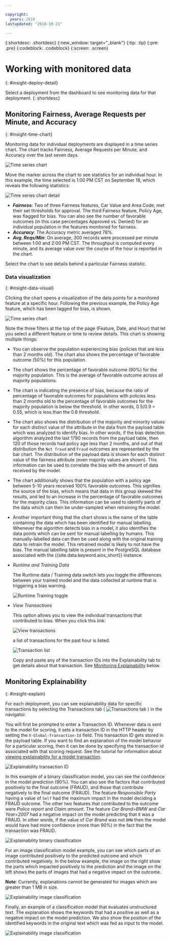 ```yaml
---

copyright:
  years: 2018
lastupdated: "2018-10-21"

---
```


{:shortdesc: .shortdesc}
{:new_window: target="_blank"}
{:tip: .tip}
{:pre: .pre}
{:codeblock: .codeblock}
{:screen: .screen}

# Working with monitored data
{: #insight-deploy-detail}

Select a deployment from the dashboard to see monitoring data for that deployment.
{: shortdesc}

## Monitoring Fairness, Average Requests per Minute, and Accuracy
{: #insight-time-chart}

Monitoring data for individual deployments are displayed in a time series chart. The chart tracks Fairness, Average Requests per Minute, and Accuracy over the last seven days.

  ![Time series chart](images/insight-time-chart.png)

Move the marker across the chart to see statistics for an individual hour. In this example, the time selected is 1:00 PM CST on September 18, which reveals the following statistics:

  ![Time series chart detail](images/insight-time-detail.png)

- ***Fairness***: Two of three Fairness features, Car Value and Area Code, met their set thresholds for approval. The third Fairness feature, Policy Age, was flagged for bias. You can also see the number of favorable outcomes (in this case percentages Approved vs. Denied) for an individual population in the features monitored for fairness.
- ***Accuracy***: The Accuracy metric averaged 78%.
- ***Avg. Reqs/Min***: On average, 300 records were processed per minute between 1:00 and 2:00 PM CST. The throughput is computed every minute, and its average value over the course of the hour is reported in the chart.

Select the chart to see details behind a particular Fairness statistic.

### Data visualization
{: #insight-data-visual}

Clicking the chart opens a visualization of the data points for a monitored feature at a specific hour. Following the previous example, the Policy Age feature, which has been tagged for bias, is shown.

  ![Time series chart](images/insight-data-detail.png)

Note the three filters at the top of the page (Feature, Date, and Hour) that let you select a different feature or time to review details. This chart is showing multiple things:

- You can observe the population experiencing bias (policies that are less than 2 months old). The chart also shows the percentage of favorable outcome (50%) for this population.

- The chart shows the percentage of favorable outcome (90%) for the majority population. This is the average of favorable outcome across all majority populations.

- The chart is indicating the presence of bias, because the ratio of percentage of favorable outcomes for populations with policies less than 2 months old to the percentage of favorable outcomes for the majority population is below the threshold. In other words, 0.5/0.9 = 0.55, which is less than the 0.8 threshold.

- The chart also shows the distribution of the majority and minority values for each distinct value of the attribute in the data from the payload table which was analyzed to identify bias. In other words, if the bias detection algorithm analyzed the last 1790 records from the payload table, then 120 of those records had policy age less than 2 months, and out of that distribution the `Not fraud` and `Fraud` outcomes are represented by the bar chart. The distribution of the payload data is shown for each distinct value of the fairness attribute (even majority values are shown). This information can be used to correlate the bias with the amount of data received by the model.

- The chart additionally shows that the population with a policy age between 5-10 years received 100% favorable outcomes. This signifies the source of the bias, which means that data in this group skewed the results, and led to an increase in the percentage of favorable outcomes for the majority class. This information can be used to identify parts of the data which can then be under-sampled when retraining the model.

- Another important thing that the chart shows is the name of the table containing the data which has been identified for manual labelling. Whenever the algorithm detects bias in a model, it also identifies the data points which can be sent for manual labelling by humans. This manually-labelled data can then be used along with the original training data to retrain the model. This retrained model is likely to not have the bias. The manual labelling table is present in the PostgreSQL database associated with the {{site.data.keyword.aios_short}} instance.

- *Runtime and Training Data*

  The Runtime data / Training data switch lets you toggle the differences between your trained model and the data collected at runtime that is triggering a bias warning.

  ![Runtime Training toggle](images/runtime_train_data.png)

- *View Transactions*

  This option allows you to view the individual transactions that contributed to bias. When you click this link:

  ![View transactions](images/view_transactions.png)

  a list of transactions for the past hour is listed.

  ![Transaction list](images/transaction_list.png)

  Copy and paste any of the transaction IDs into the Explainability tab to get details about that transaction. See [Monitoring Explainability](insight-timechart.html#insight-explain) below.

## Monitoring Explainability
{: #insight-explain}

For each deployment, you can see explainability data for specific transactions by selecting the Transactions tab ( ![Transactions tab](images/insight-transact-tab.png) ) in the navigator.

You will first be prompted to enter a Transaction ID. Whenever data is sent to the model for scoring, it sets a transaction ID in the HTTP header by setting the `X-Global-Transaction-Id` field. This transaction ID gets stored in the payload table. If you want to find an explanation of the model behavior for a particular scoring, then it can be done by specifying the transaction id associated with that scoring request. See the tutorial for information about [viewing explainability for a model transaction](/docs/services/ai-openscale-icp/getting-started.html#view-explainability-for-a-model-transaction).

  ![Explainability transaction ID](images/insight-explain-trans-id.png)

In this example of a binary classification model, you can see the confidence in the model prediction (90%). You can also see the factors that contributed positively to the final outcome (FRAUD), and those that contribute negatively to the final outcome (FRAUD). The feature *Responsible Party* having a value of `Self` had the maximum impact in the model deciding a FRAUD outcome. The other two features that contributed to the outcome were *Police report* and *Claim amount*. The feature *Car Brand=BMW* and *Car Year=2007* had a negative impact on the model predicting that it was a FRAUD. In other words, if the value of *Car Brand* was not `BMW` then the model would have had more confidence (more than 90%) in the fact that the transaction was FRAUD.

  ![Explainability binary classification](images/insight-explain-binary.png)

For an image classification model example, you can see which parts of an image contributed positively to the predicted outcome and which contributed negatively. In the below example, the image on the right show the parts which impacted positively to the prediction and the image on the left shows the parts of images that had a negative impact on the outcome.

**Note**: Currently, explanations cannot be generated for images which are greater than 1 MB in size.

  ![Explainability image classification](images/insight-explain-image.png)

Finally, an example of a classification model that evaluates unstructured text. The explanation shows the keywords that had a positive as well as a negative impact on the model prediction. We also show the position of the identified keywords in the original text which was fed as input to the model.

  ![Explainability image classification](images/insight-explain-text.png)
